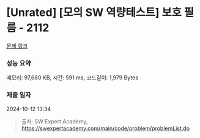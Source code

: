 # [Unrated] [모의 SW 역량테스트] 보호 필름 - 2112 

[문제 링크](https://swexpertacademy.com/main/code/problem/problemDetail.do?contestProbId=AV5V1SYKAaUDFAWu) 

### 성능 요약

메모리: 97,680 KB, 시간: 591 ms, 코드길이: 1,979 Bytes

### 제출 일자

2024-10-12 13:34



> 출처: SW Expert Academy, https://swexpertacademy.com/main/code/problem/problemList.do